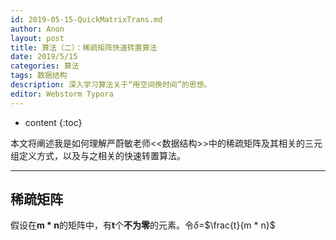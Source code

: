 ```yaml
---
id: 2019-05-15-QuickMatrixTrans.md
author: Anon
layout: post
title: 算法（二）：稀疏矩阵快速转置算法
date: 2019/5/15
categories: 算法
tags: 数据结构
description: 深入学习算法关于“用空间换时间”的思想。
editor: Webstorm Typora
---
```


* content
{:toc}

本文将阐述我是如何理解严蔚敏老师<<数据结构>>中的稀疏矩阵及其相关的三元组定义方式，以及与之相关的快速转置算法。
___



## 稀疏矩阵

假设在**m * n**的矩阵中，有**t**个**不为零**的元素。令$\delta$$=$$\frac{t}{m * n}$